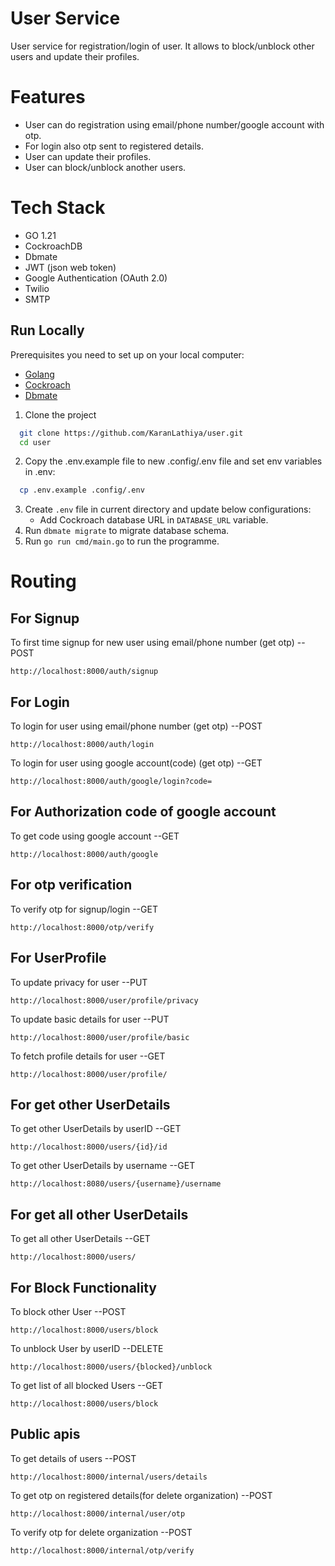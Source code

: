 
# User Service

User service for registration/login of user. It allows to block/unblock other users and update their profiles.

# Features
- User can do registration using email/phone number/google account with otp.
- For login also otp sent to registered details.
- User can update their profiles.
- User can block/unblock another users.

# Tech Stack 
- GO 1.21
- CockroachDB
- Dbmate
- JWT (json web token)
- Google Authentication (OAuth 2.0)
- Twilio 
- SMTP

## Run Locally

Prerequisites you need to set up on your local computer:

- [Golang](https://go.dev/doc/install)
- [Cockroach](https://www.cockroachlabs.com/docs/releases/)
- [Dbmate](https://github.com/amacneil/dbmate#installation)

1. Clone the project

```bash
  git clone https://github.com/KaranLathiya/user.git
  cd user
```

2. Copy the .env.example file to new .config/.env file and set env variables in .env:

```bash
  cp .env.example .config/.env
```

3. Create `.env` file in current directory and update below configurations:
   - Add Cockroach database URL in `DATABASE_URL` variable.
4. Run `dbmate migrate` to migrate database schema.
5. Run `go run cmd/main.go` to run the programme.

# Routing

## For Signup 

To first time signup for new user using email/phone number (get otp)  --POST

    http://localhost:8000/auth/signup

## For Login

To login for user using email/phone number (get otp) --POST

    http://localhost:8000/auth/login

To login for user using google account(code) (get otp) --GET

    http://localhost:8000/auth/google/login?code=

## For Authorization code of google account 

To get code using google account --GET

    http://localhost:8000/auth/google

## For otp verification 

To verify otp for signup/login --GET

    http://localhost:8000/otp/verify

## For UserProfile

To update privacy for user --PUT

    http://localhost:8000/user/profile/privacy

To update basic details for user --PUT

    http://localhost:8000/user/profile/basic
 
To fetch profile details for user --GET

    http://localhost:8000/user/profile/

## For get other UserDetails

To get other UserDetails by userID  --GET

    http://localhost:8000/users/{id}/id
    
To get other UserDetails by username  --GET

    http://localhost:8080/users/{username}/username

## For get all other UserDetails 

To get all other UserDetails  --GET

    http://localhost:8000/users/  

## For Block Functionality

To block other User  --POST

    http://localhost:8000/users/block 

To unblock User by userID  --DELETE

    http://localhost:8000/users/{blocked}/unblock 

To get list of all blocked Users  --GET

    http://localhost:8000/users/block

## Public apis 

To get details of users  --POST

    http://localhost:8000/internal/users/details
    
To get otp on registered details(for delete organization)  --POST

    http://localhost:8000/internal/user/otp

To verify otp for delete organization --POST

    http://localhost:8000/internal/otp/verify

